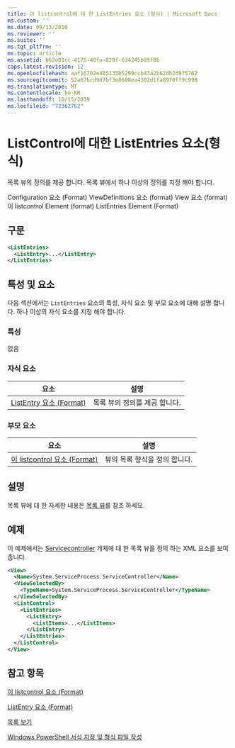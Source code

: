 ```yaml
---
title: 이 listcontrol에 대 한 ListEntries 요소 (형식) | Microsoft Docs
ms.custom: ''
ms.date: 09/13/2016
ms.reviewer: ''
ms.suite: ''
ms.tgt_pltfrm: ''
ms.topic: article
ms.assetid: b62e81cc-4175-40fa-829f-634245b09f86
caps.latest.revision: 12
ms.openlocfilehash: aaf16702e485135b5299ccb43a2b62db2d9f5762
ms.sourcegitcommit: 52a67bcd9d7bf3e8600ea4302d1fa8970ff9c998
ms.translationtype: MT
ms.contentlocale: ko-KR
ms.lasthandoff: 10/15/2019
ms.locfileid: "72362762"
---
```

# <a name="listentries-element-for-listcontrol-format"></a>ListControl에 대한 ListEntries 요소(형식)

목록 뷰의 정의를 제공 합니다. 목록 뷰에서 하나 이상의 정의를 지정 해야 합니다.

Configuration 요소 (Format) ViewDefinitions 요소 (format) View 요소 (format)이 listcontrol Element (format) ListEntries Element (Format)

## <a name="syntax"></a>구문

```xml
<ListEntries>
  <ListEntry>...</ListEntry>
</ListEntries>
```

## <a name="attributes-and-elements"></a>특성 및 요소

다음 섹션에서는 `ListEntries` 요소의 특성, 자식 요소 및 부모 요소에 대해 설명 합니다. 하나 이상의 자식 요소를 지정 해야 합니다.

### <a name="attributes"></a>특성

없음

### <a name="child-elements"></a>자식 요소

|요소|설명|
|-------------|-----------------|
|[ListEntry 요소 (Format)](./listentry-element-for-listcontrol-format.md)|목록 뷰의 정의를 제공 합니다.|

### <a name="parent-elements"></a>부모 요소

|요소|설명|
|-------------|-----------------|
|[이 listcontrol 요소 (Format)](./listcontrol-element-format.md)|뷰의 목록 형식을 정의 합니다.|

## <a name="remarks"></a>설명

목록 뷰에 대 한 자세한 내용은 [목록 뷰](./creating-a-list-view.md)를 참조 하세요.

## <a name="example"></a>예제

이 예제에서는 [Servicecontroller](/dotnet/api/System.ServiceProcess.ServiceController) 개체에 대 한 목록 뷰를 정의 하는 XML 요소를 보여 줍니다.

```xml
<View>
  <Name>System.ServiceProcess.ServiceController</Name>
  <ViewSelectedBy>
    <TypeName>System.ServiceProcess.ServiceController</TypeName>
  </ViewSelectedBy>
  <ListControl>
    <ListEntries>
      <ListEntry>
        <ListItems>...</ListItems>
      </ListEntry>
    </ListEntries>
  </ListControl>
</View>
```

## <a name="see-also"></a>참고 항목

[이 listcontrol 요소 (Format)](./listcontrol-element-format.md)

[ListEntry 요소 (Format)](./listentry-element-for-listcontrol-format.md)

[목록 보기](./creating-a-list-view.md)

[Windows PowerShell 서식 지정 및 형식 파일 작성](./writing-a-powershell-formatting-file.md)

